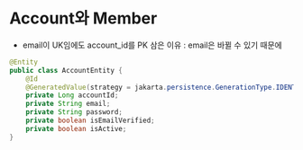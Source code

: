 # Account와 Member

- email이 UK임에도 account_id를 PK 삼은 이유 : email은 바뀔 수 있기 때문에

```java
@Entity
public class AccountEntity {
    @Id
    @GeneratedValue(strategy = jakarta.persistence.GenerationType.IDENTITY)
    private Long accountId;
    private String email;
    private String password;
    private boolean isEmailVerified;
    private boolean isActive;
}
```